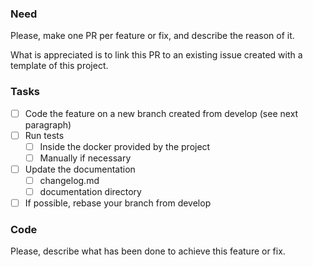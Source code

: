 ### Need 

Please, make one PR per feature or fix, and describe the reason of it. 

What is appreciated is to link this PR to an existing issue created with a template of this project. 

### Tasks 

- [ ] Code the feature on a new branch created from develop (see next paragraph)
- [ ] Run tests 
  - [ ] Inside the docker provided by the project 
  - [ ] Manually if necessary
- [ ] Update the documentation 
  - [ ] changelog.md
  - [ ] documentation directory 
- [ ] If possible, rebase your branch from develop

### Code 

Please, describe what has been done to achieve this feature or fix. 